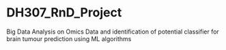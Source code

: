 # DH307_RnD_Project
Big Data Analysis on Omics Data and identification of potential classifier for brain tumour prediction using ML algorithms
